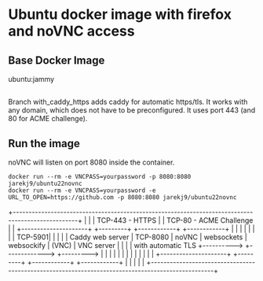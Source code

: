 # Ubuntu docker image with firefox and noVNC access

## Base Docker Image
ubuntu:jammy
##
Branch with_caddy_https adds caddy for automatic https/tls. It works with any domain, which does not have to be preconfigured. It uses port 443 (and 80 for ACME challenge).

## Run the image
noVNC will listen on port 8080 inside the container.
```
docker run --rm -e VNCPASS=yourpassword -p 8080:8080 jarekj9/ubuntu22novnc
docker run --rm -e VNCPASS=yourpassword -e URL_TO_OPEN=https://github.com -p 8080:8080 jarekj9/ubuntu22novnc
```


+--------------------------------------------------------------------------------------------------+
|                                                                                                  |
| TCP-443 - HTTPS                                                                                  |
| TCP-80 - ACME Challenge                                                                          |
| +---------------------+          +---------+             +------------+         +------------+   |
| |                     |          |         |             |            | TCP-5901|            |   |
| | Caddy web server    | TCP-8080 |  noVNC  |  websockets | websockify |  (VNC)  | VNC server |   |
| | with automatic TLS  +---------->         +------------->            +--------->            |   |
| |                     |          |         |             |            |         |            |   |
| +---------------------+          +---------+             +------------+         +------------+   |
|                                                                                                  |
|                                                                                                  |
+--------------------------------------------------------------------------------------------------+
